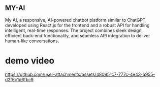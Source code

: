 ## MY-AI
My AI, a responsive, AI-powered chatbot platform similar to ChatGPT, developed using React.js for the frontend and a robust API for handling intelligent, real-time responses. The project combines sleek design, efficient back-end functionality, and seamless API integration to deliver human-like conversations.

# demo video
https://github.com/user-attachments/assets/480951c7-777c-4e43-a955-d2f6c1d6fbc9

